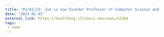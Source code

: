 ```yaml
---
title: "01/01/23: Jim is now Founder Professor of Computer Science and Industrial and Enterprise Systems Engineering at the Univ. of Illinois at Urbana-Champaign, and is the new director of the Health Care Engineering Systems Center at UIUC."
date: "2023-01-01"
external_link: https://healtheng.illinois.edu/news/52264
tags:
 - news
---
```


